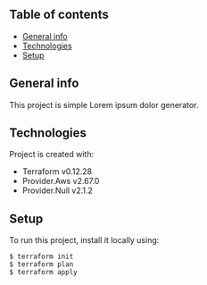 ## Table of contents
* [General info](#general-info)
* [Technologies](#technologies)
* [Setup](#setup)

## General info
This project is simple Lorem ipsum dolor generator.
	
## Technologies
Project is created with:
* Terraform v0.12.28
* Provider.Aws v2.67.0
* Provider.Null v2.1.2
	
## Setup
To run this project, install it locally using:

```
$ terraform init
$ terraform plan
$ terraform apply
```
